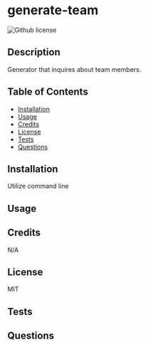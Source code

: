 # generate-team

![Github license](https://img.shields.io/static/v1?label=License&message=MIT&color=brightgreen)

## Description 
Generator that inquires about team members.

  
## Table of Contents
    
- [Installation](#installation)
- [Usage](#usage)
- [Credits](#credits)
- [License](#license)
- [Tests](#tests)
- [Questions](#questions)
  
## Installation
Utilize command line
  
  
## Usage

   
  
## Credits
N/A
  
  
## License
MIT


## Tests


## Questions


